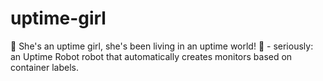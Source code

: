 # uptime-girl
🎵 She's an uptime girl, she's been living in an uptime world! 🎵 - seriously: an Uptime Robot robot that automatically creates monitors based on container labels.
